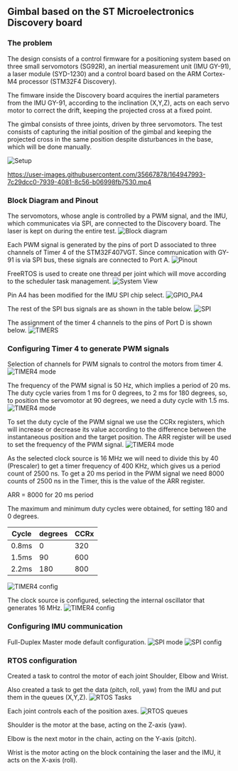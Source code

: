 ## Gimbal based on the ST Microelectronics Discovery board ##

### The problem ###

The design consists of a control firmware for a positioning system based on three small servomotors (SG92R), an inertial measurement unit (IMU GY-91), a laser module (SYD-1230) and a control board based on the ARM Cortex-M4 processor (STM32F4 Discovery).

The fimware inside the Discovery board acquires the inertial parameters from the IMU GY-91, according to the inclination (X,Y,Z), acts on each servo motor to correct the drift, keeping the projected cross at a fixed point.

The gimbal consists of three joints, driven by three servomotors. The test consists of capturing the initial position of the gimbal and keeping the projected cross in the same position despite disturbances in the base, which will be done manually.

![Setup](mediafiles/Gimbal_setup.PNG)

https://user-images.githubusercontent.com/35667878/164947993-7c29dcc0-7939-4081-8c56-b06998fb7530.mp4

### Block Diagram and Pinout ###

The servomotors, whose angle is controlled by a PWM signal, and the IMU, which communicates via SPI, are connected to the Discovery board. The laser is kept on during the entire test.
![Block diagram](mediafiles/Gimbal_block_diagram.PNG)

Each PWM signal is generated by the pins of port D associated to three channels of Timer 4 of the STM32F407VGT.
Since communication with GY-91 is via SPI bus, these signals are connected to Port A.
![Pinout](mediafiles/mcu_pinout.PNG)

FreeRTOS is used to create one thread per joint which will move according to the scheduler task management.
![System View](mediafiles/system_view.PNG)

Pin A4 has been modified for the IMU SPI chip select.
![GPIO_PA4](mediafiles/01_01_GPIO_PA4.PNG)

The rest of the SPI bus signals are as shown in the table below.
![SPI](mediafiles/01_02_GPIO_SPI.PNG)

The assignment of the timer 4 channels to the pins of Port D is shown below.
![TIMERS](mediafiles/01_03_GPIO_TIMERS.PNG)

### Configuring Timer 4 to generate PWM signals ###

Selection of channels for PWM signals to control the motors from timer 4.
![TIMER4 mode](mediafiles/03_01_TIMER4_Mode.PNG)

The frequency of the PWM signal is 50 Hz, which implies a period of 20 ms. The duty cycle varies from 1 ms for 0 degrees, to 2 ms for 180 degrees, so, to position the servomotor at 90 degrees, we need a duty cycle with 1.5 ms.
![TIMER4 mode](mediafiles/03_01_TIMER4_Mode_3.PNG)

To set the duty cycle of the PWM signal we use the CCRx registers, which will increase or decrease its value according to the difference between the instantaneous position and the target position. The ARR register will be used to set the frequency of the PWM signal.
![TIMER4 mode](mediafiles/03_01_TIMER4_Mode_2.jpg)

As the selected clock source is 16 MHz we will need to divide this by 40 (Prescaler) to get a timer frequency of 400 KHz, which gives us a period count of 2500 ns. To get a 20 ms period in the PWM signal we need 8000 counts of 2500 ns in the Timer, this is the value of the ARR register.

ARR = 8000 for 20 ms period

The maximum and minimum duty cycles were obtained, for setting 180 and 0 degrees.

|Cycle|degrees|CCRx|
|---|---|---|
|0.8ms|0| 320|
|1.5ms | 90 | 600|
|2.2ms | 180 | 800|

![TIMER4 config](mediafiles/03_02_TIMER4_Config.PNG)

The clock source is configured, selecting the internal oscillator that generates 16 MHz.
![TIMER4 config](mediafiles/03_03_TIMER4_Clock.PNG)

### Configuring IMU communication ###

Full-Duplex Master mode default configuration.
![SPI mode](mediafiles/04_01_SPI_Mode.PNG)
![SPI config](mediafiles/04_02_SPI_Config.PNG)

### RTOS configuration ###

Created a task to control the motor of each joint Shoulder, Elbow and Wrist.

Also created a task to get the data (pitch, roll, yaw) from the IMU and put them in the queues (X,Y,Z).
![RTOS Tasks](mediafiles/06_01_RTOS_task.PNG)

Each joint controls each of the position axes.
![RTOS queues](mediafiles/06_02_RTOS_queue.PNG)

Shoulder is the motor at the base, acting on the Z-axis (yaw).

Elbow is the next motor in the chain, acting on the Y-axis (pitch).

Wrist is the motor acting on the block containing the laser and the IMU, it acts on the X-axis (roll).
